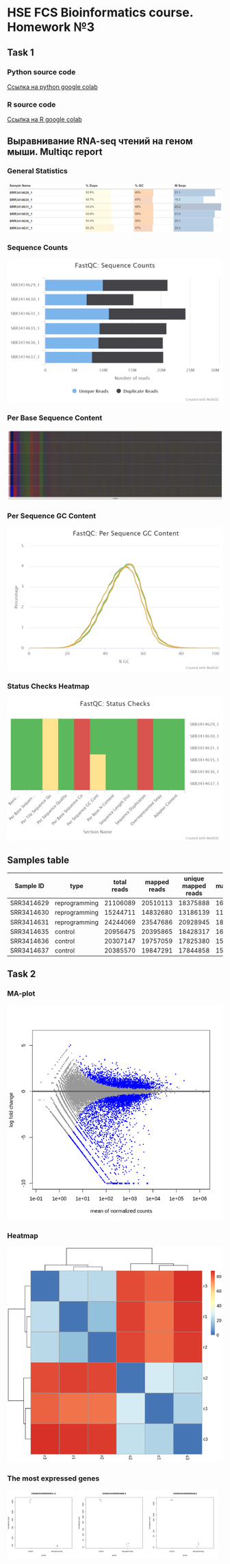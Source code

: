 # HSE FCS Bioinformatics course. Homework №3

## Task 1

### Python source code

[Ссылка на python google colab](https://colab.research.google.com/drive/1sTlq4VaQA009XDZWdhQgUb3McePNWlWz?usp=sharing)

### R source code

[Ссылка на R google colab](https://colab.research.google.com/drive/1poyFGIxAF2nbqBGTHzu-m2qCsvvBGUz4?usp=sharing)

## Выравнивание RNA-seq чтений на геном мыши. Multiqc report

### General Statistics

![general_statistics](https://github.com/t0pcup/hse21_hw3/blob/main/pics/general_statistics.png)

### Sequence Counts

![fastqc_sequence_counts](https://github.com/t0pcup/hse21_hw3/blob/main/pics/fastqc_sequence_counts.png)

### Per Base Sequence Content

![per_base_sequence_content](https://github.com/t0pcup/hse21_hw3/blob/main/pics/per_base_sequence_content.png)

### Per Sequence GC Content

![fastqc_per_sequence_gc_content](https://github.com/t0pcup/hse21_hw3/blob/main/pics/fastqc_per_sequence_gc_content.png)

### Status Checks Heatmap

![fastqc_status_check_heatmap](https://github.com/t0pcup/hse21_hw3/blob/main/pics/fastqc_status_check_heatmap.png)

## Samples table

Sample ID | type | total reads | mapped reads | unique mapped reads | matchings
--- | --- | --- | --- | --- | ---
SRR3414629 | reprogramming | 21106089 | 20510113 | 18375888 | 16049609
SRR3414630 | reprogramming | 15244711 | 14832680 | 13186139 | 11465324
SRR3414631 | reprogramming | 24244069 | 23547686 | 20928945 | 18408851
SRR3414635 | control | 20956475 | 20395865 | 18428317 | 16275997
SRR3414636 | control | 20307147 | 19757059 | 17825380 | 15757580
SRR3414637 | control | 20385570 | 19847291 | 17844858 | 15736978

## Task 2

### MA-plot

![MA](https://github.com/t0pcup/hse21_hw3/blob/main/pics/MA.png)

### Heatmap

![heatmap](https://github.com/t0pcup/hse21_hw3/blob/main/pics/heatmap.png)

### The most expressed genes

<img alt="gene_1" src="https://github.com/t0pcup/hse21_hw3/blob/main/pics/gene_1.png" width="32%"></img>
<img alt="gene_2" src="https://github.com/t0pcup/hse21_hw3/blob/main/pics/gene_2.png" width="32%"></img>
<img alt="gene_3" src="https://github.com/t0pcup/hse21_hw3/blob/main/pics/gene_3.png" width="32%"></img>
